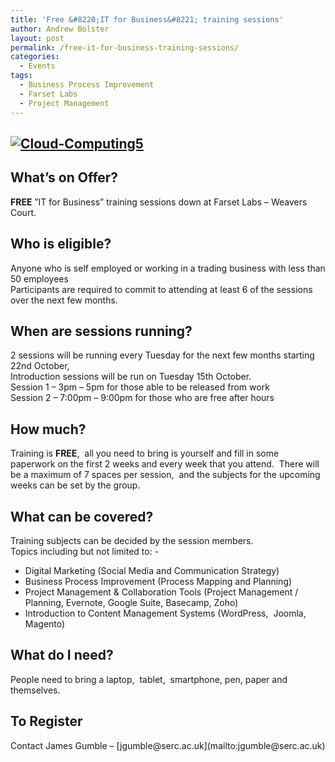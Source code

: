 ```yaml
---
title: 'Free &#8220;IT for Business&#8221; training sessions'
author: Andrew Bolster
layout: post
permalink: /free-it-for-business-training-sessions/
categories:
  - Events
tags:
  - Business Process Improvement
  - Farset Labs
  - Project Management
---
```

## [<img alt="Cloud-Computing5" src="http://i0.wp.com/farsetlabs.org.uk/blog/wp-content/uploads/2013/10/Cloud-Computing5.png?resize=527%2C225" data-recalc-dims="1" />][1]

## What&#8217;s on Offer?

<div>
  <b>FREE</b> &#8221;IT for Business&#8221; training sessions down at Farset Labs – Weavers Court.
</div>

## 

## Who is eligible?

<div>
  Anyone who is self employed or working in a trading business with less than 50 employees
</div>

<div>
  Participants are required to commit to attending at least 6 of the sessions over the next few months.
</div>

## 

## **When are sessions running?**

<div>
  2 sessions will be running every Tuesday for the next few months starting 22nd October,
</div>

<div>
  Introduction sessions will be run on Tuesday 15th October.
</div>

<div>
</div>

<div>
  Session 1 &#8211; 3pm – 5pm for those able to be released from work
</div>

<div>
  Session 2 – 7:00pm – 9:00pm for those who are free after hours
</div>

## 

## **How much?**

<div>
  Training is <b>FREE</b>,  all you need to bring is yourself and fill in some paperwork on the first 2 weeks and every week that you attend.  There will be a maximum of 7 spaces per session,  and the subjects for the upcoming weeks can be set by the group.
</div>

## 

## **What can be covered?**

<div>
  Training subjects can be decided by the session members.
</div>

<div>
</div>

<div>
  Topics including but not limited to: -
</div>

*   Digital Marketing (Social Media and Communication Strategy)
*   Business Process Improvement (Process Mapping and Planning)
*   Project Management & Collaboration Tools (Project Management / Planning, Evernote, Google Suite, Basecamp, Zoho)
*   Introduction to Content Management Systems (WordPress,  Joomla, Magento)

## 

## **What do I need?**

<div>
  People need to bring a laptop,  tablet,  smartphone, pen, paper and themselves.
</div>

## 

## **To Register**

<div>
  Contact James Gumble – [jgumble@serc.ac.uk](mailto:jgumble@serc.ac.uk)
</div>

 [1]: http://i0.wp.com/farsetlabs.org.uk/blog/wp-content/uploads/2013/10/Cloud-Computing5.png
